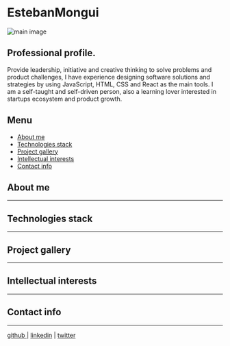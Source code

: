 # EstebanMongui

![main image]()

## Professional profile.

Provide leadership, initiative and creative thinking to solve problems and product challenges, I have experience designing software solutions and strategies by using JavaScript, HTML, CSS and React as the main tools. I am a self-taught and self-driven person, also a learning lover interested in startups ecosystem and product growth.

##  Menu

- [About me](#about-me)
- [Technologies stack](#technologies-stack)
- [Project gallery](#project-gallery)
- [Intellectual interests](#intellectual-interests)
- [Contact info](#contact-info)

## About me
---


## Technologies stack
---


## Project gallery
---


## Intellectual interests
---


## Contact info
---
[ github ](https://github.com/EstebanMongui) | [linkedin](https://www.linkedin.com/notifications/) | [twitter](https://twitter.com/home)
